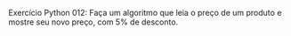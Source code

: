 Exercício Python 012: Faça um algoritmo que leia o preço de um produto e mostre seu novo preço, com 5% de desconto.
